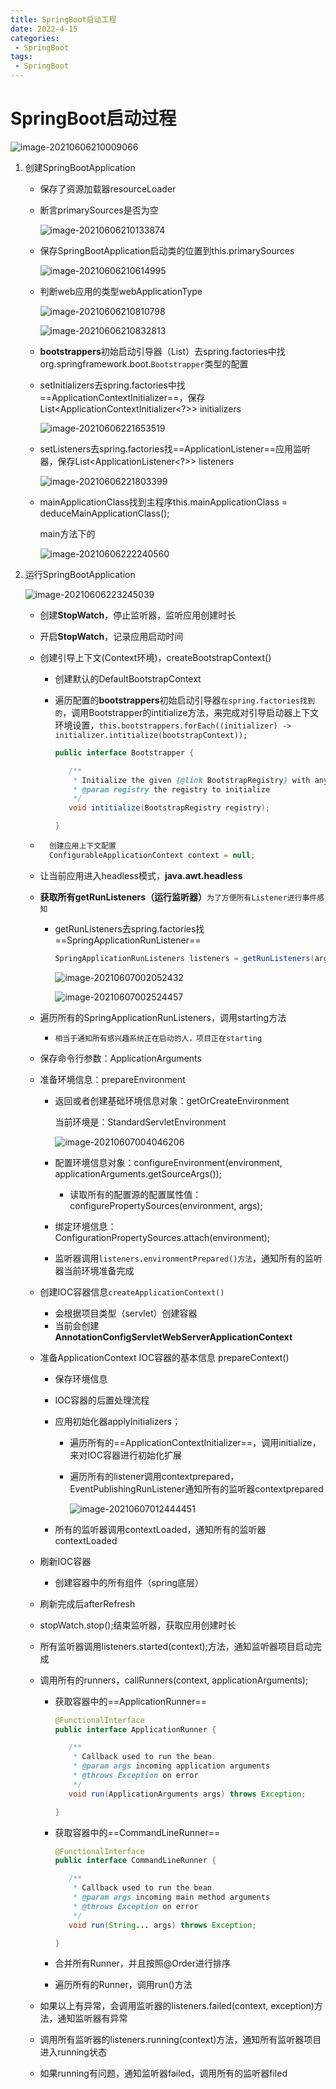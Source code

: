 ```yaml
---
title: SpringBoot启动工程
date: 2022-4-15
categories:
 - SpringBoot
tags:
 - SpringBoot
---
```


# SpringBoot启动过程

![image-20210606210009066](https://www.coderdu.tech/image//image-20210606210009066.png)

1. 创建SpringBootApplication

    - 保存了资源加载器resourceLoader

    - 断言primarySources是否为空

        ![image-20210606210133874](https://www.coderdu.tech/image//image-20210606210133874.png)

    - 保存SpringBootApplication启动类的位置到this.primarySources

        ![image-20210606210614995](https://www.coderdu.tech/image//image-20210606210614995.png)

    - 判断web应用的类型webApplicationType

        ![image-20210606210810798](https://www.coderdu.tech/image//image-20210606210810798.png)

        ![image-20210606210832813](https://www.coderdu.tech/image//image-20210606210832813.png)

    - **bootstrappers**初始启动引导器（List<Bootstrapper/>）去spring.factories中找org.springframework.boot.`Bootstrapper`类型的配置

    - setInitializers去spring.factories中找==ApplicationContextInitializer==，保存List<ApplicationContextInitializer<?>> initializers

        ![image-20210606221653519](https://www.coderdu.tech/image//image-20210606221653519.png)

    - setListeners去spring.factories找==ApplicationListener==应用监听器，保存List<ApplicationListener<?>> listeners

        ![image-20210606221803399](https://www.coderdu.tech/image//image-20210606221803399.png)

    - mainApplicationClass找到主程序this.mainApplicationClass = deduceMainApplicationClass();

        main方法下的

        ![image-20210606222240560](https://www.coderdu.tech/image//image-20210606222240560.png)

2. 运行SpringBootApplication

    ![image-20210606223245039](https://www.coderdu.tech/image//image-20210606223245039.png)

    - 创建**StopWatch**，停止监听器，监听应用创建时长

    - 开启**StopWatch**，记录应用启动时间

    - 创建引导上下文(Context环境)，createBootstrapContext()

        - 创建默认的DefaultBootstrapContext

        - 遍历配置的**bootstrappers**初始启动引导器`在spring.factories找到的`，调用Bootstrapper的intitialize方法，来完成对引导启动器上下文环境设置，`this.bootstrappers.forEach((initializer) -> initializer.intitialize(bootstrapContext));`

            ```java
            public interface Bootstrapper {
            
               /**
                * Initialize the given {@link BootstrapRegistry} with any required registrations.
                * @param registry the registry to initialize
                */
               void intitialize(BootstrapRegistry registry);
            
            }
            ```

    - ```java
        创建应用上下文配置
        ConfigurableApplicationContext context = null;
        ```

    - 让当前应用进入headless模式，**java.awt.headless**

    - **获取所有getRunListeners（运行监听器）**`为了方便所有Listener进行事件感知`

        - getRunListeners去spring.factories找==SpringApplicationRunListener==

            ```java
            SpringApplicationRunListeners listeners = getRunListeners(args);
            ```

            ![image-20210607002052432](https://www.coderdu.tech/image//image-20210607002052432.png)

            ![image-20210607002524457](https://www.coderdu.tech/image//image-20210607002524457.png)

     - 遍历所有的SpringApplicationRunListeners，调用starting方法

        -   `相当于通知所有感兴趣系统正在启动的人，项目正在starting`

    - 保存命令行参数：ApplicationArguments

    - 准备环境信息：prepareEnvironment

         - 返回或者创建基础环境信息对象：getOrCreateEnvironment

             当前环境是：StandardServletEnvironment

             ![image-20210607004046206](https://www.coderdu.tech/image//image-20210607004046206.png)

         - 配置环境信息对象：configureEnvironment(environment, applicationArguments.getSourceArgs());

             -   读取所有的配置源的配置属性值：configurePropertySources(environment, args);

         - 绑定环境信息：ConfigurationPropertySources.attach(environment);

         - 监听器调用`listeners.environmentPrepared()方法`，通知所有的监听器当前环境准备完成

    - 创建IOC容器信息`createApplicationContext()`

         -   会根据项目类型（servlet）创建容器
         -   当前会创建**AnnotationConfigServletWebServerApplicationContext**

    - 准备ApplicationContext IOC容器的基本信息 prepareContext()

         - 保存环境信息

         - IOC容器的后置处理流程

         - 应用初始化器applyInitializers；

             - 遍历所有的==ApplicationContextInitializer==，调用initialize，来对IOC容器进行初始化扩展

             - 遍历所有的listener调用contextprepared，EventPublishingRunListener通知所有的监听器contextprepared

                 ![image-20210607012444451](https://www.coderdu.tech/image//image-20210607012444451.png)

         - 所有的监听器调用contextLoaded，通知所有的监听器contextLoaded

    - 刷新IOC容器

         -   创建容器中的所有组件（spring底层）

    - 刷新完成后afterRefresh

    - stopWatch.stop();结束监听器，获取应用创建时长

    - 所有监听器调用listeners.started(context);方法，通知监听器项目启动完成

    - 调用所有的runners，callRunners(context, applicationArguments);

         - 获取容器中的==ApplicationRunner==

             ```java
            @FunctionalInterface
            public interface ApplicationRunner {
            
            	/**
            	 * Callback used to run the bean.
            	 * @param args incoming application arguments
            	 * @throws Exception on error
            	 */
            	void run(ApplicationArguments args) throws Exception;
            
            }
             ```

         - 获取容器中的==CommandLineRunner==

             ```java
            @FunctionalInterface
            public interface CommandLineRunner {
            
            	/**
            	 * Callback used to run the bean.
            	 * @param args incoming main method arguments
            	 * @throws Exception on error
            	 */
            	void run(String... args) throws Exception;
            
            }
             ```

         - 合并所有Runner，并且按照@Order进行排序

         - 遍历所有的Runner，调用run()方法

    - 如果以上有异常，会调用监听器的listeners.failed(context, exception)方法，通知监听器有异常

    - 调用所有监听器的listeners.running(context)方法，通知所有监听器项目进入running状态

    - 如果running有问题，通知监听器failed，调用所有的监听器filed